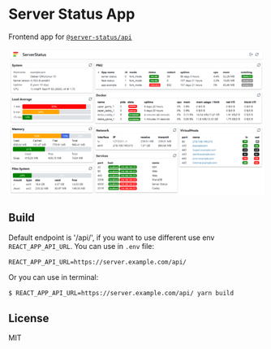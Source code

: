 # Server Status App

Frontend app for [`@server-status/api`](https://gitlab.com/adam-zielonka-pro/server-status/-/tree/master/api)

![](img/server-status.png)

## Build

Default endpoint is '/api/', if you want to use different use env `REACT_APP_API_URL`.
You can use in `.env` file:
```env
REACT_APP_API_URL=https://server.example.com/api/
```
Or you can use in terminal:
```bash
$ REACT_APP_API_URL=https://server.example.com/api/ yarn build
```

## License
MIT
